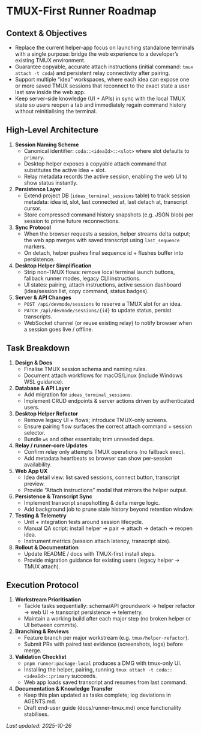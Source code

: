 # TMUX-First Runner Roadmap

## Context & Objectives
- Replace the current helper-app focus on launching standalone terminals with a single purpose: bridge the web experience to a developer’s existing TMUX environment.
- Guarantee copyable, accurate attach instructions (initial command: `tmux attach -t coda`) and persistent relay connectivity after pairing.
- Support multiple “idea” workspaces, where each idea can expose one or more saved TMUX sessions that reconnect to the exact state a user last saw inside the web app.
- Keep server-side knowledge (UI + APIs) in sync with the local TMUX state so users reopen a tab and immediately regain command history without reinitialising the terminal.

## High-Level Architecture
1. **Session Naming Scheme**
   - Canonical identifier: `coda::<ideaId>::<slot>` where slot defaults to `primary`.
   - Desktop helper exposes a copyable attach command that substitutes the active idea + slot.
   - Relay metadata records the active session, enabling the web UI to show status instantly.
2. **Persistence Layer**
   - Extend project DB (`ideas_terminal_sessions` table) to track session metadata: idea id, slot, last connected at, last detach at, transcript cursor.
   - Store compressed command history snapshots (e.g. JSON blob) per session to prime future reconnections.
3. **Sync Protocol**
   - When the browser requests a session, helper streams delta output; the web app merges with saved transcript using `last_sequence` markers.
   - On detach, helper pushes final sequence id + flushes buffer into persistence.
4. **Desktop Helper Simplification**
   - Strip non-TMUX flows: remove local terminal launch buttons, fallback runner modes, legacy CLI instructions.
   - UI states: pairing, attach instructions, active session dashboard (idea/session list, copy command, status badges).
5. **Server & API Changes**
   - `POST /api/devmode/sessions` to reserve a TMUX slot for an idea.
   - `PATCH /api/devmode/sessions/{id}` to update status, persist transcripts.
   - WebSocket channel (or reuse existing relay) to notify browser when a session goes live / offline.

## Task Breakdown
1. **Design & Docs**
   - Finalise TMUX session schema and naming rules.
   - Document attach workflows for macOS/Linux (include Windows WSL guidance).
2. **Database & API Layer**
   - Add migration for `ideas_terminal_sessions`.
   - Implement CRUD endpoints & server actions driven by authenticated users.
3. **Desktop Helper Refactor**
   - Remove legacy UI + flows; introduce TMUX-only screens.
   - Ensure pairing flow surfaces the correct attach command + session selector.
   - Bundle `ws` and other essentials; trim unneeded deps.
4. **Relay / runner-core Updates**
   - Confirm relay only attempts TMUX operations (no fallback exec).
   - Add metadata heartbeats so browser can show per-session availability.
5. **Web App UX**
   - Idea detail view: list saved sessions, connect button, transcript preview.
   - Provide “Attach instructions” modal that mirrors the helper output.
6. **Persistence & Transcript Sync**
   - Implement transcript snapshotting & delta merge logic.
   - Add background job to prune stale history beyond retention window.
7. **Testing & Telemetry**
   - Unit + integration tests around session lifecycle.
   - Manual QA script: install helper → pair → attach → detach → reopen idea.
   - Instrument metrics (session attach latency, transcript size).
8. **Rollout & Documentation**
   - Update README / docs with TMUX-first install steps.
   - Provide migration guidance for existing users (legacy helper → TMUX attach).

## Execution Protocol
1. **Workstream Prioritisation**
   - Tackle tasks sequentially: schema/API groundwork → helper refactor → web UI → transcript persistence → telemetry.
   - Maintain a working build after each major step (no broken helper or UI between commits).
2. **Branching & Reviews**
   - Feature branch per major workstream (e.g. `tmux/helper-refactor`).
   - Submit PRs with paired test evidence (screenshots, logs) before merge.
3. **Validation Checklist**
   - `pnpm runner:package-local` produces a DMG with tmux-only UI.
   - Installing the helper, pairing, running `tmux attach -t coda::<ideaId>::primary` succeeds.
   - Web app loads saved transcript and resumes from last command.
4. **Documentation & Knowledge Transfer**
   - Keep this plan updated as tasks complete; log deviations in AGENTS.md.
   - Draft end-user guide (docs/runner-tmux.md) once functionality stabilises.

_Last updated: 2025-10-26_
